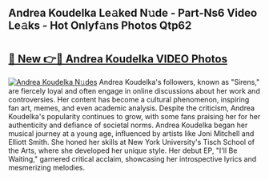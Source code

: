 ## Andrea Koudelka Le𝚊ked N𝚞de - Part-Ns6 Video Le𝚊ks - Hot Onlyf𝚊ns Photos Qtp62

# <h2><a href="http://ab52465.deff.icu/?id=Andrea+Koudelka">🔗 New 👉🔴 Andrea Koudelka VIDEO Photos</a></h2>

[![Andrea Koudelka N𝚞des](https://i.imgur.com/rIISA9y.gif)](http://ab52465.deff.icu/?id=Andrea+Koudelka)
Andrea Koudelka's followers, known as "Sirens," are fiercely loyal and often engage in online discussions about her work and controversies. Her content has become a cultural phenomenon, inspiring fan art, memes, and even academic analysis. Despite the criticism, Andrea Koudelka's popularity continues to grow, with some fans praising her for her authenticity and defiance of societal norms. Andrea Koudelka began her musical journey at a young age, influenced by artists like Joni Mitchell and Elliott Smith. She honed her skills at New York University's Tisch School of the Arts, where she developed her unique style. Her debut EP, "I'll Be Waiting," garnered critical acclaim, showcasing her introspective lyrics and mesmerizing melodies.
